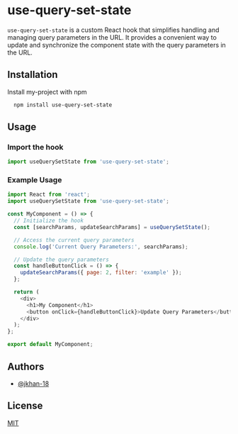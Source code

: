 
# use-query-set-state

`use-query-set-state` is a custom React hook that simplifies handling and managing query parameters in the URL. It provides a convenient way to update and synchronize the component state with the query parameters in the URL.


## Installation

Install my-project with npm

```bash
  npm install use-query-set-state
```
    
## Usage

### Import the hook



```javascript
import useQuerySetState from 'use-query-set-state';
```

### Example Usage

```javascript
import React from 'react';
import useQuerySetState from 'use-query-set-state';

const MyComponent = () => {
  // Initialize the hook
  const [searchParams, updateSearchParams] = useQuerySetState();

  // Access the current query parameters
  console.log('Current Query Parameters:', searchParams);

  // Update the query parameters
  const handleButtonClick = () => {
    updateSearchParams({ page: 2, filter: 'example' });
  };

  return (
    <div>
      <h1>My Component</h1>
      <button onClick={handleButtonClick}>Update Query Parameters</button>
    </div>
  );
};

export default MyComponent;

```

## Authors

- [@jkhan-18](https://github.com/jkhan-18)


## License

[MIT](https://choosealicense.com/licenses/mit/)

